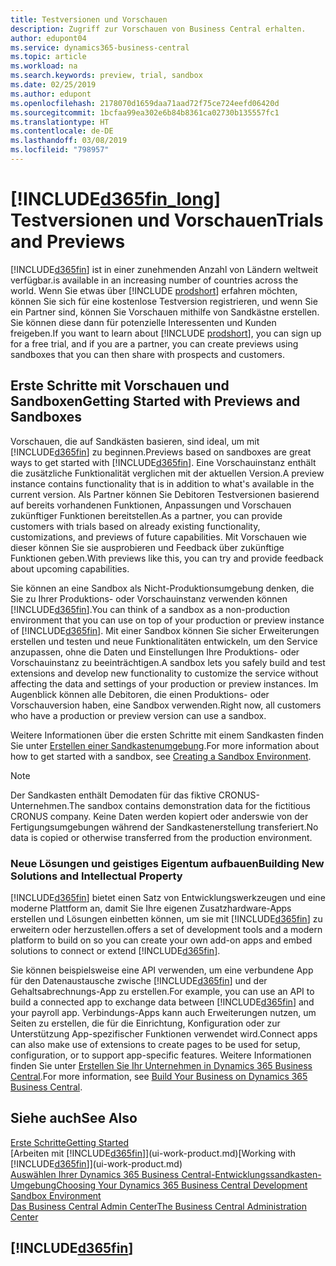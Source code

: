 ```yaml
---
title: Testversionen und Vorschauen
description: Zugriff zur Vorschauen von Business Central erhalten.
author: edupont04
ms.service: dynamics365-business-central
ms.topic: article
ms.workload: na
ms.search.keywords: preview, trial, sandbox
ms.date: 02/25/2019
ms.author: edupont
ms.openlocfilehash: 2178070d1659daa71aad72f75ce724eefd06420d
ms.sourcegitcommit: 1bcfaa99ea302e6b84b8361ca02730b135557fc1
ms.translationtype: HT
ms.contentlocale: de-DE
ms.lasthandoff: 03/08/2019
ms.locfileid: "798957"
---
```

# <a name="included365finlongincludesd365finlongmdmd-trials-and-previews"></a>[!INCLUDE[d365fin_long](includes/d365fin_long_md.md)] <span data-ttu-id="12b1c-103">Testversionen und Vorschauen</span><span class="sxs-lookup"><span data-stu-id="12b1c-103">Trials and Previews</span></span>

[!INCLUDE[d365fin](includes/d365fin_md.md)] <span data-ttu-id="12b1c-104">ist in einer zunehmenden Anzahl von Ländern weltweit verfügbar.</span><span class="sxs-lookup"><span data-stu-id="12b1c-104">is available in an increasing number of countries across the world.</span></span> <span data-ttu-id="12b1c-105">Wenn Sie etwas über [!INCLUDE [prodshort](includes/prodshort.md)] erfahren möchten, können Sie sich für eine kostenlose Testversion registrieren, und wenn Sie ein Partner sind, können Sie Vorschauen mithilfe von Sandkästne erstellen. Sie können diese dann für potenzielle Interessenten und Kunden freigeben.</span><span class="sxs-lookup"><span data-stu-id="12b1c-105">If you want to learn about [!INCLUDE [prodshort](includes/prodshort.md)], you can sign up for a free trial, and if you are a partner, you can create previews using sandboxes that you can then share with prospects and customers.</span></span>  

## <a name="getting-started-with-previews-and-sandboxes"></a><span data-ttu-id="12b1c-106">Erste Schritte mit Vorschauen und Sandboxen</span><span class="sxs-lookup"><span data-stu-id="12b1c-106">Getting Started with Previews and Sandboxes</span></span>

<span data-ttu-id="12b1c-107">Vorschauen, die auf Sandkästen basieren, sind ideal, um mit [!INCLUDE[d365fin](includes/d365fin_md.md)] zu beginnen.</span><span class="sxs-lookup"><span data-stu-id="12b1c-107">Previews based on sandboxes are great ways to get started with [!INCLUDE[d365fin](includes/d365fin_md.md)].</span></span> <span data-ttu-id="12b1c-108">Eine Vorschauinstanz enthält die zusätzliche Funktionalität verglichen mit der aktuellen Version.</span><span class="sxs-lookup"><span data-stu-id="12b1c-108">A preview instance contains functionality that is in addition to what's available in the current version.</span></span> <span data-ttu-id="12b1c-109">Als Partner können Sie Debitoren Testversionen basierend auf bereits vorhandenen Funktionen, Anpassungen und Vorschauen zukünftiger Funktionen bereitstellen.</span><span class="sxs-lookup"><span data-stu-id="12b1c-109">As a partner, you can provide customers with trials based on already existing functionality, customizations, and previews of future capabilities.</span></span> <span data-ttu-id="12b1c-110">Mit Vorschauen wie dieser können Sie sie ausprobieren und Feedback über zukünftige Funktionen geben.</span><span class="sxs-lookup"><span data-stu-id="12b1c-110">With previews like this, you can try and provide feedback about upcoming capabilities.</span></span>  

<!--To get started with a preview, go to [this page](https://go.microsoft.com/fwlink/?linkid=866045) and provide your work email address. To learn more about [!INCLUDE[d365fin](includes/d365fin_md.md)] and the capabilities it offers, refer to the documentation here on this site.-->

<span data-ttu-id="12b1c-111">Sie können an eine Sandbox als Nicht-Produktionsumgebung denken, die Sie zu Ihrer Produktions- oder Vorschauinstanz verwenden können [!INCLUDE[d365fin](includes/d365fin_md.md)].</span><span class="sxs-lookup"><span data-stu-id="12b1c-111">You can think of a sandbox as a non-production environment that you can use on top of your production or preview instance of [!INCLUDE[d365fin](includes/d365fin_md.md)].</span></span> <span data-ttu-id="12b1c-112">Mit einer Sandbox können Sie sicher Erweiterungen erstellen und testen und neue Funktionalitäten entwickeln, um den Service anzupassen, ohne die Daten und Einstellungen Ihre Produktions- oder Vorschauinstanz zu beeinträchtigen.</span><span class="sxs-lookup"><span data-stu-id="12b1c-112">A sandbox lets you safely build and test extensions and develop new functionality to customize the service without affecting the data and settings of your production or preview instances.</span></span> <span data-ttu-id="12b1c-113">Im Augenblick können alle Debitoren, die einen Produktions- oder Vorschauversion haben, eine Sandbox verwenden.</span><span class="sxs-lookup"><span data-stu-id="12b1c-113">Right now, all customers who have a production or preview version can use a sandbox.</span></span>

<span data-ttu-id="12b1c-114">Weitere Informationen über die ersten Schritte mit einem Sandkasten finden Sie unter [Erstellen einer Sandkastenumgebung](across-how-create-sandbox-environment.md).</span><span class="sxs-lookup"><span data-stu-id="12b1c-114">For more information about how to get started with a sandbox, see [Creating a Sandbox Environment](across-how-create-sandbox-environment.md).</span></span>  

> [!NOTE]
> <span data-ttu-id="12b1c-115">Der Sandkasten enthält Demodaten für das fiktive CRONUS-Unternehmen.</span><span class="sxs-lookup"><span data-stu-id="12b1c-115">The sandbox contains demonstration data for the fictitious CRONUS company.</span></span> <span data-ttu-id="12b1c-116">Keine Daten werden kopiert oder anderswie von der Fertigungsumgebungen während der Sandkastenerstellung transferiert.</span><span class="sxs-lookup"><span data-stu-id="12b1c-116">No data is copied or otherwise transferred from the production environment.</span></span>  

### <a name="building-new-solutions-and-intellectual-property"></a><span data-ttu-id="12b1c-117">Neue Lösungen und geistiges Eigentum aufbauen</span><span class="sxs-lookup"><span data-stu-id="12b1c-117">Building New Solutions and Intellectual Property</span></span>

[!INCLUDE[d365fin](includes/d365fin_md.md)] <span data-ttu-id="12b1c-118">bietet einen Satz von Entwicklungswerkzeugen und eine moderne Plattform an, damit Sie Ihre eigenen Zusatzhardware-Apps erstellen und Lösungen einbetten können, um sie mit [!INCLUDE[d365fin](includes/d365fin_md.md)] zu erweitern oder herzustellen.</span><span class="sxs-lookup"><span data-stu-id="12b1c-118">offers a set of development tools and a modern platform to build on so you can create your own add-on apps and embed solutions to connect or extend [!INCLUDE[d365fin](includes/d365fin_md.md)].</span></span>  

<span data-ttu-id="12b1c-119">Sie können beispielsweise eine API verwenden, um eine verbundene App für den Datenaustausche zwische [!INCLUDE[d365fin](includes/d365fin_md.md)] und der Gehaltsabrechnungs-App zu erstellen.</span><span class="sxs-lookup"><span data-stu-id="12b1c-119">For example, you can use an API to build a connected app to exchange data between [!INCLUDE[d365fin](includes/d365fin_md.md)] and your payroll app.</span></span> <span data-ttu-id="12b1c-120">Verbindungs-Apps kann auch Erweiterungen nutzen, um Seiten zu erstellen, die für die Einrichtung, Konfiguration oder zur Unterstützung App-spezifischer Funktionen verwendet wird.</span><span class="sxs-lookup"><span data-stu-id="12b1c-120">Connect apps can also make use of extensions to create pages to be used for setup, configuration, or to support app-specific features.</span></span> <span data-ttu-id="12b1c-121">Weitere Informationen finden Sie unter [Erstellen Sie Ihr Unternehmen in Dynamics 365 Business Central](/dynamics365/business-central/dev-itpro/developer/readiness/readiness-welcome).</span><span class="sxs-lookup"><span data-stu-id="12b1c-121">For more information, see [Build Your Business on Dynamics 365 Business Central](/dynamics365/business-central/dev-itpro/developer/readiness/readiness-welcome).</span></span>

## <a name="see-also"></a><span data-ttu-id="12b1c-122">Siehe auch</span><span class="sxs-lookup"><span data-stu-id="12b1c-122">See Also</span></span>

[<span data-ttu-id="12b1c-123">Erste Schritte</span><span class="sxs-lookup"><span data-stu-id="12b1c-123">Getting Started</span></span>](product-get-started.md)  
<span data-ttu-id="12b1c-124">[Arbeiten mit [!INCLUDE[d365fin](includes/d365fin_md.md)]](ui-work-product.md)</span><span class="sxs-lookup"><span data-stu-id="12b1c-124">[Working with [!INCLUDE[d365fin](includes/d365fin_md.md)]](ui-work-product.md)</span></span>  
[<span data-ttu-id="12b1c-125">Auswählen Ihrer Dynamics 365 Business Central-Entwicklungssandkasten-Umgebung</span><span class="sxs-lookup"><span data-stu-id="12b1c-125">Choosing Your Dynamics 365 Business Central Development Sandbox Environment</span></span>](/dynamics365/business-central/dev-itpro/developer/devenv-sandbox-overview)  
[<span data-ttu-id="12b1c-126">Das Business Central Admin Center</span><span class="sxs-lookup"><span data-stu-id="12b1c-126">The Business Central Administration Center</span></span>](/dynamics365/business-central/dev-itpro/administration/tenant-admin-center)  

## [!INCLUDE[d365fin](includes/free_trial_md.md)]  
